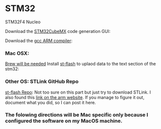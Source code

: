 # STM32
STM32F4 Nucleo 

Download the [STM32CubeMX](https://www.st.com/en/development-tools/stm32cubemx.html) code generation GUI:

Download the [gcc ARM compiler](https://developer.arm.com/open-source/gnu-toolchain/gnu-rm/downloads):

### Mac OSX: 
[Brew will be needed](https://brew.sh/)
Install [st-flash](http://macappstore.org/stlink/) to uplaod data to the text section of the stm32: 

### Other OS: STLink GitHub Repo
[st-flash Repo](https://github.com/texane/stlink):
Not too sure on this part but just try to download STLink. 
I also found this [link on the arm website](https://www.st.com/en/development-tools/stsw-link004.html).
If you manage to figure it out, document what you did, so I can post it here.

### The folowing directions will be Mac specific only because I configured the software on my MacOS machine.




